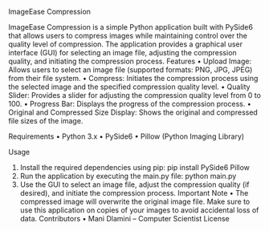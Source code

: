 ImageEase Compression

ImageEase Compression is a simple Python application built with PySide6 that allows users to compress images while maintaining control over the quality level of compression. The application provides a graphical user interface (GUI) for selecting an image file, adjusting the compression quality, and initiating the compression process.
Features
•	Upload Image: Allows users to select an image file (supported formats: PNG, JPG, JPEG) from their file system.
•	Compress: Initiates the compression process using the selected image and the specified compression quality level.
•	Quality Slider: Provides a slider for adjusting the compression quality level from 0 to 100.
•	Progress Bar: Displays the progress of the compression process.
•	Original and Compressed Size Display: Shows the original and compressed file sizes of the image.

Requirements
•	Python 3.x
•	PySide6
•	Pillow (Python Imaging Library)

Usage
1.	Install the required dependencies using pip:
pip install PySide6 Pillow 
2.	Run the application by executing the main.py file:
python main.py 
3.	Use the GUI to select an image file, adjust the compression quality (if desired), and initiate the compression process.
Important Note
•	The compressed image will overwrite the original image file. Make sure to use this application on copies of your images to avoid accidental loss of data.
Contributors
•	Mani Dlamini – Computer Scientist
License
